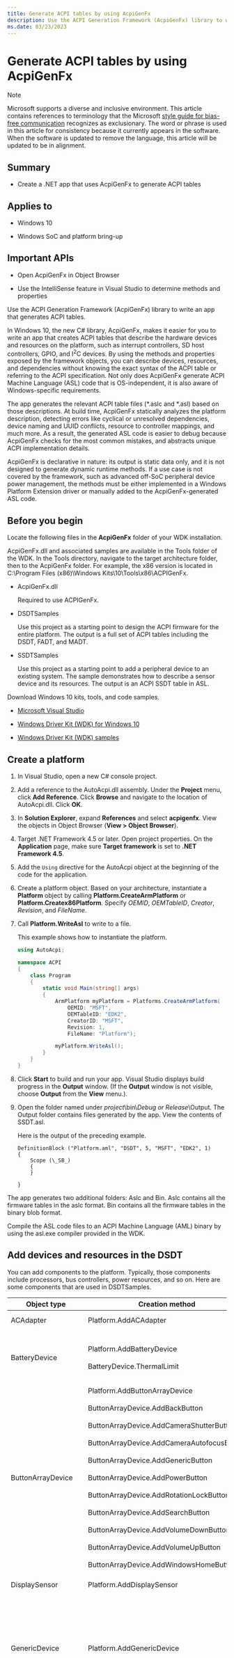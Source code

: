 ```yaml
---
title: Generate ACPI tables by using AcpiGenFx
description: Use the ACPI Generation Framework (AcpiGenFx) library to write an app that generates ACPI tables.
ms.date: 03/23/2023
---
```


# Generate ACPI tables by using AcpiGenFx

> [!NOTE]
> Microsoft supports a diverse and inclusive environment. This article contains references to terminology that the Microsoft [style guide for bias-free communication](/style-guide/bias-free-communication) recognizes as exclusionary. The word or phrase is used in this article for consistency because it currently appears in the software. When the software is updated to remove the language, this article will be updated to be in alignment.

## Summary

- Create a .NET app that uses AcpiGenFx to generate ACPI tables

## Applies to

- Windows 10

- Windows SoC and platform bring-up

## Important APIs

- Open AcpiGenFx in Object Browser

- Use the IntelliSense feature in Visual Studio to determine methods and properties

Use the ACPI Generation Framework (AcpiGenFx) library to write an app that generates ACPI tables.

In Windows 10, the new C# library, AcpiGenFx, makes it easier for you to write an app that creates ACPI tables that describe the hardware devices and resources on the platform, such as interrupt controllers, SD host controllers, GPIO, and I<sup>2</sup>C devices. By using the methods and properties exposed by the framework objects, you can describe devices, resources, and dependencies without knowing the exact syntax of the ACPI table or referring to the ACPI specification. Not only does AcpiGenFx generate ACPI Machine Language (ASL) code that is OS-independent, it is also aware of Windows-specific requirements.

The app generates the relevant ACPI table files (\*.aslc and \*.asl) based on those descriptions. At build time, AcpiGenFx statically analyzes the platform description, detecting errors like cyclical or unresolved dependencies, device naming and UUID conflicts, resource to controller mappings, and much more. As a result, the generated ASL code is easier to debug because AcpiGenFx checks for the most common mistakes, and abstracts unique ACPI implementation details.

AcpiGenFx is declarative in nature: its output is static data only, and it is not designed to generate dynamic runtime methods. If a use case is not covered by the framework, such as advanced off-SoC peripheral device power management, the methods must be either implemented in a Windows Platform Extension driver or manually added to the AcpiGenFx-generated ASL code.

## Before you begin

Locate the following files in the **AcpiGenFx** folder of your WDK installation.

AcpiGenFx.dll and associated samples are available in the Tools folder of the WDK. In the Tools directory, navigate to the target architecture folder, then to the AcpiGenFx folder. For example, the x86 version is located in C:\Program Files (x86)\Windows Kits\10\Tools\x86\ACPIGenFx.

- AcpiGenFx.dll

    Required to use ACPIGenFx.

- DSDTSamples

    Use this project as a starting point to design the ACPI firmware for the entire platform. The output is a full set of ACPI tables including the DSDT, FADT, and MADT.

- SSDTSamples

    Use this project as a starting point to add a peripheral device to an existing system. The sample demonstrates how to describe a sensor device and its resources. The output is an ACPI SSDT table in ASL.

Download Windows 10 kits, tools, and code samples.

- [Microsoft Visual Studio](https://visualstudio.microsoft.com/)

- [Windows Driver Kit (WDK) for Windows 10](../download-the-wdk.md)

- [Windows Driver Kit (WDK) samples](https://github.com/Microsoft/Windows-driver-samples)

## Create a platform

1. In Visual Studio, open a new C# console project.

1. Add a reference to the AutoAcpi.dll assembly. Under the **Project** menu, click **Add Reference**. Click **Browse** and navigate to the location of AutoAcpi.dll. Click **OK**.

1. In **Solution Explorer**, expand **References** and select **acpigenfx**. View the objects in Object Browser (**View &gt; Object Browser**).

1. Target .NET Framework 4.5 or later. Open project properties. On the **Application** page, make sure **Target framework** is set to **.NET Framework 4.5**.

1. Add the `Using` directive for the AutoAcpi object at the beginning of the code for the application.

1. Create a platform object. Based on your architecture, instantiate a **Platform** object by calling **Platform.CreateArmPlatform** or **Platform.Createx86Platform**. Specify *OEMID*, *OEMTableID*, *Creator*, *Revision*, and *FileName*.

1. Call **Platform.WriteAsl** to write to a file.

    This example shows how to instantiate the platform.

    ```cs
    using AutoAcpi;

    namespace ACPI
    {
        class Program
        {
            static void Main(string[] args)
            {
                ArmPlatform myPlatform = Platforms.CreateArmPlatform(
                    OEMID: "MSFT",
                    OEMTableID: "EDK2",
                    CreatorID: "MSFT",
                    Revision: 1,
                    FileName: "Platform");

                myPlatform.WriteAsl();
            }
        }
    }
    ```

1. Click **Start** to build and run your app. Visual Studio displays build progress in the **Output** window. (If the **Output** window is not visible, choose **Output** from the **View** menu.).

1. Open the folder named under *project*\\bin\\*Debug or Release*\\Output. The Output folder contains files generated by the app. View the contents of SSDT.asl.

    Here is the output of the preceding example.

    ```console
    DefinitionBlock ("Platform.aml", "DSDT", 5, "MSFT", "EDK2", 1)
    {
        Scope (\_SB_)
        {
        }

    }
    ```

The app generates two additional folders: Aslc and Bin. Aslc contains all the firmware tables in the aslc format. Bin contains all the firmware tables in the binary blob format.

Compile the ASL code files to an ACPI Machine Language (AML) binary by using the asl.exe compiler provided in the WDK.

## Add devices and resources in the DSDT

You can add components to the platform. Typically, those components include processors, bus controllers, power resources, and so on. Here are some components that are used in DSDTSamples.

| Object type | Creation method | Component |
|--|--|--|
| ACAdapter | Platform.AddACAdapter | Add an AC adapter. |
| BatteryDevice | Platform.AddBatteryDevice<br><br>BatteryDevice.ThermalLimit | Add a battery device and specify its thermal limit. |
| ButtonArrayDevice | Platform.AddButtonArrayDevice<br><br>ButtonArrayDevice.AddBackButton<br><br>ButtonArrayDevice.AddCameraShutterButton<br><br>ButtonArrayDevice.AddCameraAutofocusButton<br><br>ButtonArrayDevice.AddGenericButton<br><br>ButtonArrayDevice.AddPowerButton<br><br>ButtonArrayDevice.AddRotationLockButton<br><br>ButtonArrayDevice.AddSearchButton<br><br>ButtonArrayDevice.AddVolumeDownButton<br><br>ButtonArrayDevice.AddVolumeUpButton<br><br>ButtonArrayDevice.AddWindowsHomeButton | Add buttons such as Windows Home, Back, Volume +/-, Power, Rotation Lock, and Search. |
| DisplaySensor | Platform.AddDisplaySensor | Add a display sensor. |
| GenericDevice | Platform.AddGenericDevice | Add a generic device that can be used to replace any type of internally supported device in the framework. |
| GpioController | Platform.AddGpioController | Add GPIO controllers and associated resources such as interrupts, I/O, and events. |
| HidOverI2C | Platform.AddHidI2CDevice | Add a HID device connected to the I<sup>2</sup>C bus. |
| I2CController | Platform.AddI2CController | Add I<sup>2</sup>C controllers and associated resources such as interrupts, I/O, and events. |
| KDNet2Usb | Platform.AddKDNet2Usb | Add support for kernel debugging by using Kdnet over USB. |
| PEPDevice | Platform.AddPepDevice | Add PEP devices and their resources and methods that return packages and static types. |
| Processor<br><br>ProcessorAggregator | Platform.AddProcessor<br><br>Platform.AddProcessorAggregator | Add processors and processor aggregators. |
| RTCDevice | Platform.AddRTCDevice | Add ACPI time and alarm devices. |
| SdHostController | Platform.AddSdHostController | Add SD host controllers. |
| SerialPort | Platform.AddSerialPort | Add support for serial and UART devices. |
| ThermalZone | Platform.AddThermalZone | Add thermal zones and associated sampling and polling periods. |
| XhciUsbController<br><br>EhciUsbController<br><br>UsbDevice | Platform.AddEhciUsbController<br><br>Platform.AddXhciUsbController<br><br>EhciUsbController.AddUsbDevice<br><br>XhciUsbController.AddUsbDevice<br><br>UsbDevice.AddUsbDevice | Add USB host controllers and the child devices (including hubs). |

To view the complete list, open AcpiGenFx in **Object Browser**. Use IntelliSense to determine the methods (and the parameters) and properties exposed by the objects. For example code that shows how to add the classes and set properties that are listed in the preceding table, refer to the DSDTSamples project.

## Add debug support

To set a port as debuggable, set the **DebugEnabled** property on the object to "true".

For example, you might want to describe an xHCI host controller with USB debug port. In your app, call **Platform.AddXhciUsbController** to get an **XhciUsbController** object and set the **DebugEnabled** property to "true". AcpiGenFx generates a Microsoft DBG2 table that is automatically included in the app's Output\\Aslc folder.

Here is an example of how to add an xHCI host controller and declare it as debuggable.

```cs
XhciUsbController usb1 = Platform.AddXhciUsbController("USB1", "XHCICONT", 0);
usb1.Description = "USB Controller with Debug Support";

Memory32Fixed mem = usb1.AddMemory32Fixed(true, 0xf9000000, 0xfffff, "");
usb1.AddMemory32Fixed(true, 0xf7000000, 0xfffff, "");
usb1.AddInterrupt(InterruptType.Level, InterruptActiveLevel.ActiveHigh, SharingLevel.Shared, 0x8);
usb1.AddInterrupt(InterruptType.Level, InterruptActiveLevel.ActiveHigh, SharingLevel.Shared, 0x9);

usb1.DebugEnabled = true;
mem.DebugAccessSize = DebugAccessSize.DWordAccess;
```

In the preceding snippet, the xHCI host controller has interrupt resources and debug support. It has dependencies on a PEP device and a GPIO controller. To see descriptions of those devices, see DSDTSamples.

This example shows how to add an I<sup>2</sup>C controller to the DSDT.

```cs
I2CController i2c = Platform.AddI2CController("I2C1", "I2CCONTR", 0);
i2c.AddMemory32Fixed(true, 0xf9999000, 0x400, "");
i2c.AddInterrupt(InterruptType.Level, InterruptActiveLevel.ActiveHigh, SharingLevel.Exclusive, 40);
```

Here is the output of the console app with the preceding definition for xHCI host and I<sup>2</sup>C controllers.

```console
DefinitionBlock ("Platform.aml", "DSDT", 5, "MSFT", "EDK2", 1)
{
    Scope (\_SB_)
    {
        //
        // Description: USB Controller with Debug Support
        //

        Device (USB1)
        {
            Name (_HID, "XHCICONT")
            Name (_CID, "PNP0D10")
            Name (_UID, 0x0)
            Method (_STA)
            {
                Return(0xf)
            }
            Method (_CRS, 0x0, NotSerialized) {
                Name (RBUF, ResourceTemplate () {
                    MEMORY32FIXED(ReadWrite, 0xF9000000, 0xFFFFF, )
                    MEMORY32FIXED(ReadWrite, 0xF7000000, 0xFFFFF, )
                    Interrupt(ResourceConsumer, Level, ActiveHigh, Shared) { 0x8 }
                    Interrupt(ResourceConsumer, Level, ActiveHigh, Shared) { 0x9 }
                })
                Return(RBUF)
            }
        }

        //
        // Description: This is an i2cController.
        //

        Device (I2C1)
        {
            Name (_HID, "I2CCONTR")
            Name (_CID, "")
            Name (_UID, 0x0)
            Method (_STA)
            {
                Return(0xf)
            }
            Method (_CRS, 0x0, NotSerialized) {
                Name (RBUF, ResourceTemplate () {
                    MEMORY32FIXED(ReadWrite, 0xF9999000, 0x400, )
                    Interrupt(ResourceConsumer, Level, ActiveHigh, Exclusive) { 0x28 }
                })
                Return(RBUF)
            }
        }

    }

}  
```

After building the project, in the project directory navigate to Output\\Aslc. The Dbg2.aslc file contains the DB2 table shown here:

```asl
// Debug Port Table (DBG2)
// Automatically generated by AutoAcpi

#include "AutoACPI.h"
char DBG2[112] = {
    0x44, 0x42, 0x47, 0x32, 0x70, 0x00, 0x00, 0x00, 0x00, 0x00,
    0x4D, 0x53, 0x46, 0x54, 0x20, 0x20, 0x45, 0x44, 0x4B, 0x32,
    0x20, 0x20, 0x20, 0x20, 0x01, 0x00, 0x00, 0x00, 0x4D, 0x53,
    0x46, 0x54, 0x01, 0x00, 0x00, 0x00, 0x2C, 0x00, 0x00, 0x00,
    0x01, 0x00, 0x00, 0x00, 0x00, 0x44, 0x00, 0x02, 0x0E, 0x00,
    0x36, 0x00, 0x00, 0x00, 0x44, 0x00, 0x02, 0x80, 0x00, 0x00,
    0x00, 0x00, 0x16, 0x00, 0x2E, 0x00, 0x00, 0x00, 0x00, 0x03,
    0x00, 0x00, 0x00, 0xF9, 0x00, 0x00, 0x00, 0x00, 0x00, 0x00,
    0x00, 0x01, 0x00, 0x00, 0x00, 0xF7, 0x00, 0x00, 0x00, 0x00,
    0xFF, 0xFF, 0x0F, 0x00, 0xFF, 0xFF, 0x0F, 0x00, 0x22, 0x5C,
    0x5C, 0x5F, 0x53, 0x42, 0x5F, 0x2E, 0x55, 0x53, 0x42, 0x31,
    0x22, 0x00
};

void * ReferenceDBG2Table(void) {
    return (void *) &DBG2;
}
```

## Add an ACPI description for a peripheral device in the SSDT

1. Create a platform object by calling **Platform.CreateArmPlatform** or **Platform.Createx86Platform**.

1. Set the **SSDT** property to true. This indicates to the framework that this table is an SSDT.

1. Create a device and assign resources. For example, for the sensor device shown here, the sample calls **Platform.AddGenericDevice** and specifies the device name, hardware ID, and unique instance. The sensor device that connects to the I<sup>2</sup>C serial bus, I2C1, which is described in the DSDT.

```asl
namespace SSDTSample
{
    class Program
    {
        static void Main(string[] args)
        {

          ArmPlatform Platform = Platforms.CreateArmPlatform(
                OEMID: "MSFT",
                OEMTableID: "EDK2",
                CreatorID: "MSFT",
                Revision: 1,
                FileName: "SSDT"
                );

            platform.SSDT = true;

            var sensor = platform.AddGenericDevice("ADXL", "ACPI\\ADXL345Acc", 1);

            sensor.AddI2CSerialBus(
                SlaveAddress: 0x1d,
                Mode: SlaveMode.ControllerInitiated,
                ConnectionSpeed: 400000,
                addressmode: AddressMode._7Bit,
                controllername: "I2C1"
                );

            platform.WriteAsl();

        }
    }
}
```

Here is the output of the preceding example.

```console
DefinitionBlock ("SSDT.aml", "SSDT", 5, "MSFT", "EDK2", 1)
{
    Scope (\_SB_)
    {

        Device (ADXL)
        {
            Name (_HID, "ACPI\ADXL345Acc")
            Name (_UID, 0x1)
            Method (_STA)
            {
                Return(0xf)
            }
            Method (_CRS, 0x0, NotSerialized) {
                Name (RBUF, ResourceTemplate () {
                    I2CSerialBus(0x1D, ControllerInitiated, 0x61A80, AddressingMode7Bit, "I2C1", 0, ResourceConsumer, , RawDataBuffer() { 0 })
                })
                Return(RBUF)
            }
        }

    }

}
```

## Replacing ACPI firmware during development and testing

In development and test scenarios, you can replace the AML binary that is generated from the asl.exe compiler on the device. To do this, rename the AML binary to acpitabl.dat and move it to %windir%\\system32. At boot time, Windows replaces tables present in the ACPI firmware with those in acpitabl.dat.

Make sure that test signing is enabled with the command:

```console
bcdedit /set testsigning on
```

## Related topics

[ACPI system description tables](acpi-system-description-tables.md)
